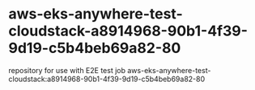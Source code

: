 # aws-eks-anywhere-test-cloudstack-a8914968-90b1-4f39-9d19-c5b4beb69a82-80
repository for use with E2E test job aws-eks-anywhere-test-cloudstack:a8914968-90b1-4f39-9d19-c5b4beb69a82-80

